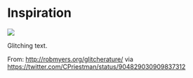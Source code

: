 # Inspiration

![](https://db-feed.s3.amazonaws.com/legacy/glitcherature-mode-1504563901873.png)

Glitching text.

From: http://robmyers.org/glitcherature/ via https://twitter.com/CPriestman/status/904829030909837312